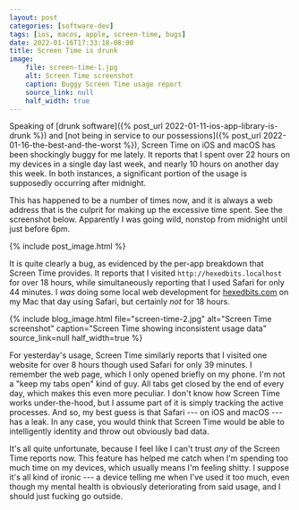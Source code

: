 ```yaml
---
layout: post
categories: [software-dev]
tags: [ios, macos, apple, screen-time, bugs]
date: 2022-01-16T17:33:18-08:00
title: Screen Time is drunk
image:
    file: screen-time-1.jpg
    alt: Screen Time screenshot
    caption: Buggy Screen Time usage report
    source_link: null
    half_width: true
---
```


Speaking of [drunk software]({% post_url 2022-01-11-ios-app-library-is-drunk %}) and [not being in service to our possessions]({% post_url 2022-01-16-the-best-and-the-worst %}), Screen Time on iOS and macOS has been shockingly buggy for me lately. It reports that I spent over 22 hours on my devices in a single day last week, and nearly 10 hours on another day this week. In both instances, a significant portion of the usage is supposedly occurring after midnight.

<!--excerpt-->

This has happened to be a number of times now, and it is always a web address that is the culprit for making up the excessive time spent. See the screenshot below. Apparently I was going wild, nonstop from midnight until just before 6pm.

{% include post_image.html %}

It is quite clearly a bug, as evidenced by the per-app breakdown that Screen Time provides. It reports that I visited `http://hexedbits.localhost` for over 18 hours, while simultaneously reporting that I used Safari for only 44 minutes. I _was_ doing some local web development for [hexedbits.com](https://hexedbits.com) on my Mac that day using Safari, but certainly _not_ for 18 hours.

{% include blog_image.html
    file="screen-time-2.jpg"
    alt="Screen Time screenshot"
    caption="Screen Time showing inconsistent usage data"
    source_link=null
    half_width=true
%}

For yesterday's usage, Screen Time similarly reports that I visited one website for over 8 hours though used Safari for only 39 minutes. I remember the web page, which I only opened briefly on my phone. I'm not a "keep my tabs open" kind of guy. All tabs get closed by the end of every day, which makes this even more peculiar. I don't know how Screen Time works under-the-hood, but I assume part of it is simply tracking the active processes. And so, my best guess is that Safari --- on iOS and macOS --- has a leak. In any case, you would think that Screen Time would be able to intelligently identity and throw out obviously bad data.

It's all quite unfortunate, because I feel like I can't trust _any_ of the Screen Time reports now. This feature has helped me catch when I'm spending too much time on my devices, which usually means I'm feeling shitty. I suppose it's all kind of ironic --- a device telling me when I've used it too much, even though my mental health is obviously deteriorating from said usage, and I should just fucking go outside.
